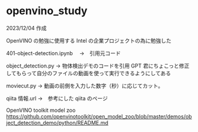 # openvino_study

2023/12/04 作成

OpenVINO の勉強に使用する
Intel の企業プロジェクトの為に勉強した

401-object-detection.ipynb 　->　引用元コード

object_detection.py -> 物体検出デモのコードを引用
GPT 君にちょこっと修正してもらって自分のファイルの動画を使って実行できるようにしてある

moviecut.py -> 動画の前側を入力した数字（秒）に応じてカット。

qiita 情報.url ->　参考にした qiita のページ

OpenVINO toolkit model zoo https://github.com/openvinotoolkit/open_model_zoo/blob/master/demos/object_detection_demo/python/README.md
